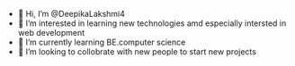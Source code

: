 - 👋 Hi, I’m @DeepikaLakshmi4
- 👀 I’m interested in learning new technologies amd especially intersted in web development 
- 🌱 I’m currently learning BE.computer science
- 💞️ I’m looking to collobrate with new people to start new projects


<!---
DeepikaLakshmi4/DeepikaLakshmi4 is a ✨ special ✨ repository because its `README.md` (this file) appears on your GitHub profile.
You can click the Preview link to take a look at your changes.
--->
